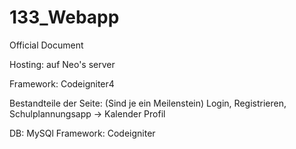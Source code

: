 # 133_Webapp
Official Document

Hosting: auf Neo's server

Framework: Codeigniter4

Bestandteile der Seite:
(Sind je ein Meilenstein)
Login,
Registrieren,
Schulplannungsapp -> Kalender
Profil

DB: MySQl
Framework: Codeigniter
